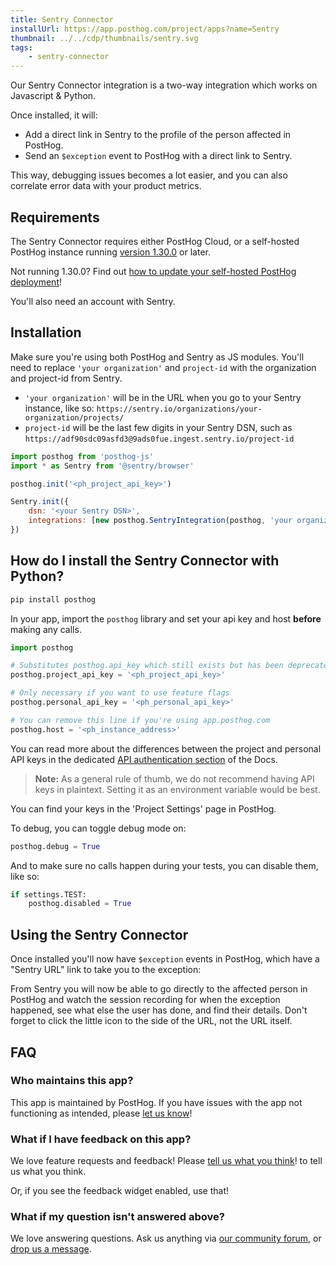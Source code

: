 ```yaml
---
title: Sentry Connector
installUrl: https://app.posthog.com/project/apps?name=Sentry
thumbnail: ../../cdp/thumbnails/sentry.svg
tags:
    - sentry-connector
---
```


Our Sentry Connector integration is a two-way integration which works on Javascript & Python.

Once installed, it will:

-   Add a direct link in Sentry to the profile of the person affected in PostHog.
-   Send an `$exception` event to PostHog with a direct link to Sentry.

This way, debugging issues becomes a lot easier, and you can also correlate error data with your product metrics.

## Requirements

The Sentry Connector requires either PostHog Cloud, or a self-hosted PostHog instance running [version 1.30.0](https://posthog.com/blog/the-posthog-array-1-30-0) or later.

Not running 1.30.0? Find out [how to update your self-hosted PostHog deployment](https://posthog.com/docs/runbook/upgrading-posthog)!

You'll also need an account with Sentry.

## Installation

Make sure you're using both PostHog and Sentry as JS modules. You'll need to replace `'your organization'` and `project-id` with the organization and project-id from Sentry.

-   `'your organization'` will be in the URL when you go to your Sentry instance, like so: `https://sentry.io/organizations/your-organization/projects/`
-   `project-id` will be the last few digits in your Sentry DSN, such as `https://adf90sdc09asfd3@9ads0fue.ingest.sentry.io/project-id`

```js
import posthog from 'posthog-js'
import * as Sentry from '@sentry/browser'

posthog.init('<ph_project_api_key>')

Sentry.init({
    dsn: '<your Sentry DSN>',
    integrations: [new posthog.SentryIntegration(posthog, 'your organization', project - id)],
})
```

## How do I install the Sentry Connector with Python?

```bash
pip install posthog
```

In your app, import the `posthog` library and set your api key and host **before** making any calls.

```python
import posthog

# Substitutes posthog.api_key which still exists but has been deprecated
posthog.project_api_key = '<ph_project_api_key>'

# Only necessary if you want to use feature flags
posthog.personal_api_key = '<ph_personal_api_key>'

# You can remove this line if you're using app.posthog.com
posthog.host = '<ph_instance_address>'
```

You can read more about the differences between the project and personal API keys in the dedicated [API authentication section](/docs/api/overview#authentication) of the Docs.

> **Note:** As a general rule of thumb, we do not recommend having API keys in plaintext. Setting it as an environment variable would be best.

You can find your keys in the 'Project Settings' page in PostHog.

To debug, you can toggle debug mode on:

```python
posthog.debug = True
```

And to make sure no calls happen during your tests, you can disable them, like so:

```python
if settings.TEST:
    posthog.disabled = True
```

## Using the Sentry Connector

Once installed you'll now have `$exception` events in PostHog, which have a "Sentry URL" link to take you to the exception:

From Sentry you will now be able to go directly to the affected person in PostHog and watch the session recording for when the exception happened, see what else the user has done, and find their details. Don't forget to click the little icon to the side of the URL, not the URL itself.

## FAQ

### Who maintains this app?

This app is maintained by PostHog. If you have issues with the app not functioning as intended, please [let us know](http://app.posthog.com/home#supportModal)!

### What if I have feedback on this app?

We love feature requests and feedback! Please [tell us what you think](http://app.posthog.com/home#supportModal)! to tell us what you think.

Or, if you see the feedback widget enabled, use that!

### What if my question isn't answered above?

We love answering questions. Ask us anything via [our community forum](/questions), or [drop us a message](http://app.posthog.com/home#supportModal). 

